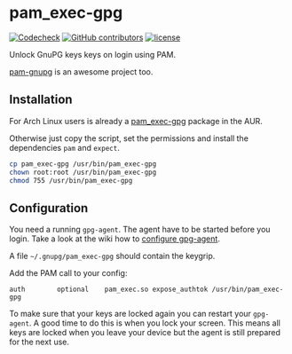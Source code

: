 # pam_exec-gpg

[![Codecheck](https://github.com/x70b1/pam_exec-gpg/workflows/Codecheck/badge.svg?branch=master)](https://github.com/x70b1/pam_exec-gpg/actions)
[![GitHub contributors](https://img.shields.io/github/contributors/x70b1/pam_exec-gpg.svg)](https://github.com/x70b1/pam_exec-gpg/graphs/contributors)
[![license](https://img.shields.io/github/license/x70b1/pam_exec-gpg.svg)](https://github.com/x70b1/pam_exec-gpg/blob/master/LICENSE)

Unlock GnuPG keys keys on login using PAM.

[pam-gnupg](https://github.com/cruegge/pam-gnupg) is an awesome project too.


## Installation

For Arch Linux users is already a [pam_exec-gpg](https://aur.archlinux.org/packages/pam_exec-gpg/) package in the AUR.

Otherwise just copy the script, set the permissions and install the dependencies `pam` and `expect`.

```sh
cp pam_exec-gpg /usr/bin/pam_exec-gpg
chown root:root /usr/bin/pam_exec-gpg
chmod 755 /usr/bin/pam_exec-gpg
```


## Configuration

You need a running `gpg-agent`.
The agent have to be started before you login.
Take a look at the wiki how to [configure gpg-agent](https://wiki.archlinux.org/title/GnuPG#gpg-agent).

A file `~/.gnupg/pam_exec-gpg` should contain the keygrip.

Add the PAM call to your config:

```
auth		optional	pam_exec.so expose_authtok /usr/bin/pam_exec-gpg
```

To make sure that your keys are locked again you can restart your `gpg-agent`.
A good time to do this is when you lock your screen.
This means all keys are locked when you leave your device but the agent is still prepared for the next use.
